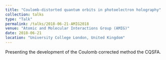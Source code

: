 ```yaml
---
title: "Coulomb-distorted quantum orbits in photoelectron holography"
collection: talks
type: "Talk"
permalink: /talks/2018-06-21-AMIG2018
venue: "Atomic and Molecular Interactions Group (AMIG)"
date: 2018-06-21
location: "University College London, United Kingdom"
---
```


Presenting the development of the Coulomb corrected method the CQSFA.

